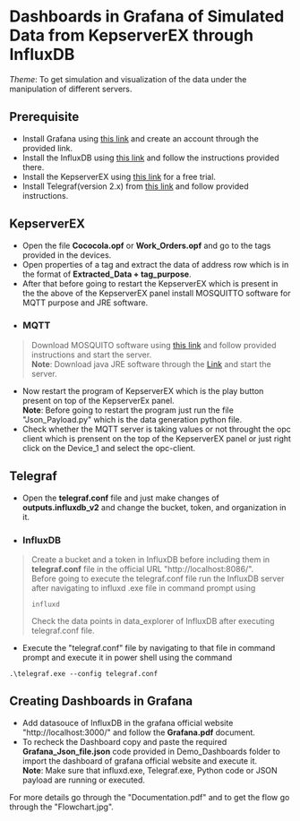 # Dashboards in Grafana of Simulated Data from KepserverEX through InfluxDB  
*Theme*: To get simulation and visualization of the data under the manipulation of different servers.    


## Prerequisite  
* Install Grafana using [this link](https://grafana.com/grafana/download?platform=windows) and create an account through the provided link.  
* Install the InfluxDB using [this link](https://www.influxdata.com/downloads/) and follow the instructions provided there.  
* Install the KepserverEX using [this link](https://my.kepware.com/s/login/SelfRegister) for a free trial.  
* Install Telegraf(version 2.x) from [this link](https://www.influxdata.com/downloads/) and follow provided instructions.  


## KepserverEX  
* Open the file **Cococola.opf** or **Work_Orders.opf** and go to the tags provided in the devices.  
* Open properties of a tag and extract the data of address row which is in the format of **Extracted_Data + tag_purpose**.  
* After that before going to restart the KepserverEX which is present in the the above of the KepserverEX panel install MOSQUITTO software for MQTT purpose and JRE software.  
* ### MQTT  
> Download MOSQUITO software using [this link](https://mosquitto.org/download/) and follow provided instructions and start the server.  
> **Note**: Download java JRE software through the [Link](https://www.java.com/en/download/) and start the server.  
* Now restart the program of KepserverEX which is the play button present on top of the KepserverEx panel.  
**Note**: Before going to restart the program just run the file "Json_Payload.py" which is the data generation python file.  
* Check whether the MQTT server is taking values or not throught the opc client which is prensent on the top of the KepserverEX panel or just right click on the Device_1 and select the opc-client.  


## Telegraf  
* Open the **telegraf.conf** file and just make changes of **outputs.influxdb_v2** and change the bucket, token, and organization in it.
* ### InfluxDB  
> Create a bucket and a token in InfluxDB before including them in **telegraf.conf** file in the official URL "http://localhost:8086/".   
> Before going to execute the telegraf.conf file run the InfluxDB server after navigating to influxd .exe file in command prompt using
> ~~~
> influxd
> ~~~
> Check the data points in data_explorer of InfluxDB after executing telegraf.conf file.  
* Execute the "telegraf.conf" file by navigating to that file in command prompt and execute it in power shell using the command
~~~
.\telegraf.exe --config telegraf.conf
~~~  


## Creating Dashboards in Grafana  
* Add datasouce of InfluxDB in the grafana official website "http://localhost:3000/" and follow the **Grafana.pdf** document.  
* To recheck the Dashboard copy and paste the required **Grafana_Json_file.json** code provided in Demo_Dashboards folder to  import the dashboard of grafana official website and execute it.  
**Note**: Make sure that influxd.exe, Telegraf.exe, Python code or JSON payload are running or executed.  


For more details go through the "Documentation.pdf" and to get the flow go through the "Flowchart.jpg".
